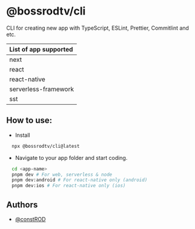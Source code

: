 # @bossrodtv/cli

CLI for creating new app with TypeScript, ESLint, Prettier, Commitlint and etc.

| List of app supported |
| :-------------------- |
| next                  |
| react                 |
| react-native          |
| serverless-framework  |
| sst                   |

## How to use:

- Install

```bash
  npx @bossrodtv/cli@latest
```

- Navigate to your app folder and start coding.

```bash
  cd <app-name>
  pnpm dev # For web, serverless & node
  pnpm dev:android # For react-native only (android)
  pnpm dev:ios # For react-native only (ios)
```

## Authors

- [@constROD](https://www.github.com/constROD)
